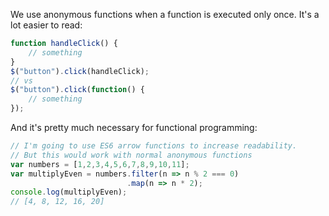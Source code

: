 We use anonymous functions when a function is executed only once.
It's a lot easier to read:
```js
function handleClick() {
    // something
}
$("button").click(handleClick);
// vs
$("button").click(function() {
    // something
});
```
And it's pretty much necessary for functional programming:
```js
// I'm going to use ES6 arrow functions to increase readability.
// But this would work with normal anonymous functions
var numbers = [1,2,3,4,5,6,7,8,9,10,11];
var multiplyEven = numbers.filter(n => n % 2 === 0)
                          .map(n => n * 2);
console.log(multiplyEven);
// [4, 8, 12, 16, 20]
```